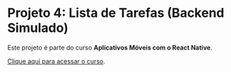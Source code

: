 # Projeto 4: Lista de Tarefas (Backend Simulado)

Este projeto é parte do curso **Aplicativos Móveis com o React Native**.

[Clique aqui para acessar o curso](https://www.udemy.com/course/aplicativos-moveis-com-o-react-native/).
